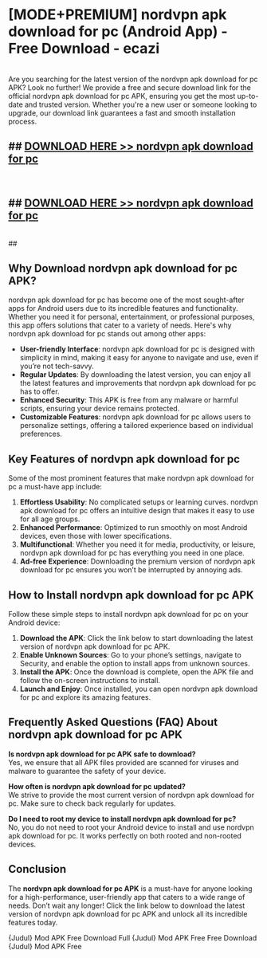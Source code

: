 # [MODE+PREMIUM] nordvpn apk download for pc (Android App) - Free Download - ecazi <br>
<br>
Are you searching for the latest version of the nordvpn apk download for pc APK? Look no further! We provide a free and secure download link for the official nordvpn apk download for pc APK, ensuring you get the most up-to-date and trusted version. Whether you're a new user or someone looking to upgrade, our download link guarantees a fast and smooth installation process.


## ##  [DOWNLOAD HERE >> nordvpn apk download for pc](http://freeplayer.one?title=nordvpn_apk_download_for_pc&ref=A)
  <br>

##  ## [DOWNLOAD HERE >> nordvpn apk download for pc](http://freeplayer.one?title=nordvpn_apk_download_for_pc&ref=A)
  <br>
  ##



## Why Download nordvpn apk download for pc APK?

nordvpn apk download for pc has become one of the most sought-after apps for Android users due to its incredible features and functionality. Whether you need it for personal, entertainment, or professional purposes, this app offers solutions that cater to a variety of needs. Here's why nordvpn apk download for pc stands out among other apps:

- **User-friendly Interface**: nordvpn apk download for pc is designed with simplicity in mind, making it easy for anyone to navigate and use, even if you’re not tech-savvy.
- **Regular Updates**: By downloading the latest version, you can enjoy all the latest features and improvements that nordvpn apk download for pc has to offer.
- **Enhanced Security**: This APK is free from any malware or harmful scripts, ensuring your device remains protected.
- **Customizable Features**: nordvpn apk download for pc allows users to personalize settings, offering a tailored experience based on individual preferences.

## Key Features of nordvpn apk download for pc

Some of the most prominent features that make nordvpn apk download for pc a must-have app include:

1. **Effortless Usability**: No complicated setups or learning curves. nordvpn apk download for pc offers an intuitive design that makes it easy to use for all age groups.
2. **Enhanced Performance**: Optimized to run smoothly on most Android devices, even those with lower specifications.
3. **Multifunctional**: Whether you need it for media, productivity, or leisure, nordvpn apk download for pc has everything you need in one place.
4. **Ad-free Experience**: Downloading the premium version of nordvpn apk download for pc ensures you won’t be interrupted by annoying ads.

## How to Install nordvpn apk download for pc APK

Follow these simple steps to install nordvpn apk download for pc on your Android device:

1. **Download the APK**: Click the link below to start downloading the latest version of nordvpn apk download for pc APK.
2. **Enable Unknown Sources**: Go to your phone’s settings, navigate to Security, and enable the option to install apps from unknown sources.
3. **Install the APK**: Once the download is complete, open the APK file and follow the on-screen instructions to install.
4. **Launch and Enjoy**: Once installed, you can open nordvpn apk download for pc and explore its amazing features.

## Frequently Asked Questions (FAQ) About nordvpn apk download for pc APK

**Is nordvpn apk download for pc APK safe to download?**  
Yes, we ensure that all APK files provided are scanned for viruses and malware to guarantee the safety of your device.

**How often is nordvpn apk download for pc updated?**  
We strive to provide the most current version of nordvpn apk download for pc. Make sure to check back regularly for updates.

**Do I need to root my device to install nordvpn apk download for pc?**  
No, you do not need to root your Android device to install and use nordvpn apk download for pc. It works perfectly on both rooted and non-rooted devices.

## Conclusion

The **nordvpn apk download for pc APK** is a must-have for anyone looking for a high-performance, user-friendly app that caters to a wide range of needs. Don’t wait any longer! Click the link below to download the latest version of nordvpn apk download for pc APK and unlock all its incredible features today.

{Judul} Mod APK Free
Download Full {Judul} Mod APK Free
Free Download {Judul} Mod APK Free


